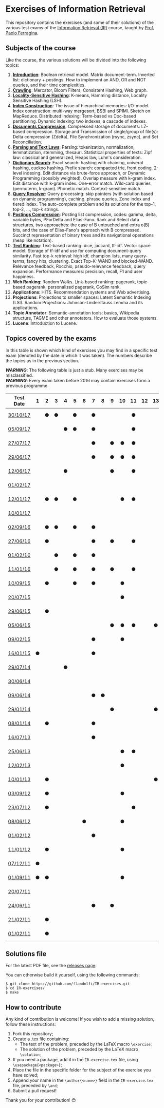 # Exercises of Information Retrieval #

This repository contains the exercises (and some of their solutions) of the
various test exams of the [Information Retrieval
(IR)](http://didawiki.cli.di.unipi.it/doku.php/magistraleinformatica/ir/start)
course, taught by [Prof. Paolo Ferragina](http://www.di.unipi.it/~ferragin/).

## Subjects of the course ##

Like the course, the various solutions will be divided into the following topics:

  1. [**Introduction**](https://github.com/flandolfi/IR-exercises/tree/master/01_introduction):
  Boolean retrieval model. Matrix document-term. Inverted list: dictionary +
  postings. How to implement an AND, OR and NOT queries, and their time
  complexities.
  2. [**Crawling**](https://github.com/flandolfi/IR-exercises/tree/master/02_crawling):
  Mercator, Bloom Filters, Consistent Hashing, Web graph.
  3. [**Locality-Sensitive Hashing**](https://github.com/flandolfi/IR-exercises/tree/master/03_lsh):
  K-means, Hamming distance, Locality Sensitive Hashing (LSH).
  4. [**Index Construction**](https://github.com/flandolfi/IR-exercises/tree/master/04_construction):
  The issue of hierarchical memories: I/O-model. Index construction: multi-way
  mergesort, BSBI and SPIMI. Sketch on MapReduce. Distributed indexing:
  Term-based vs Doc-based partitioning. Dynamic indexing: two indexes, a
  cascade of indexes.
  5. [**Documents Compression**](https://github.com/flandolfi/IR-exercises/tree/master/05_doc_compression):
  Compressed storage of documents: LZ-based compression. Storage and
  Transmission of single/group of file(s): Delta compression (Zdelta), File
  Synchronization (rsync, zsync), and Set Reconciliation.
  6. [**Parsing and Text Laws**](https://github.com/flandolfi/IR-exercises/tree/master/06_parsing):
  Parsing: tokenization, normalization, lemmatization, stemming, thesauri.
  Statistical properties of texts: Zipf law: classical and generalized, Heaps
  law, Luhn's consideration.
  7. [**Dictionary Search**](https://github.com/flandolfi/IR-exercises/tree/master/07_dict_search):
  Exact search: hashing with chaining, univeral hashing, cuckoo hashing. Prefix
  search: compacted trie, front coding, 2-level indexing. Edit distance via
  brute-force approach, or Dynamic Programming (possibly weighted). Overlap
  measure with k-gram index. Edit distance with k-gram index. One-error match.
  Wild-card queries (permuterm, k-gram). Phonetic match. Context-sensitive
  match.
  8. [**Query Resolver**](https://github.com/flandolfi/IR-exercises/tree/master/08_query_resolver):
  Query processing: skip pointers (with solution based on dynamic programming),
  caching, phrase queries. Zone index and tiered index. The auto-complete
  problem and its solutions for the top-1, top-2, ..., top-k strings.
  9. [**Postings Compression**](https://github.com/flandolfi/IR-exercises/tree/master/09_posting_compression):
  Posting list compression, codes: gamma, delta, variable bytes, PForDelta and
  Elias-Fano. Rank and Select data structures, two approaches: the case of B
  untouched and extra o(B) bits, and the case of Elias-Fano's approach with B
  compressed. Succinct representation of binary trees and its navigational
  operations (heap like notation).
  10. [**Text Ranking**](https://github.com/flandolfi/IR-exercises/tree/master/10_text_ranking):
  Text-based ranking: dice, jaccard, tf-idf. Vector space model. Storage of
  tf-idf and use for computing document-query similarity. Fast top-k retrieval:
  high idf, champion lists, many query-terms, fancy hits, clustering. Exact
  Top-K: WAND and blocked-WAND. Relevance feedback, Rocchio, pseudo-relevance
  feedback, query expansion. Performance measures: precision, recall, F1 and
  user happiness.
  11. **Web Ranking**: Random Walks. Link-based ranking: pagerank, topic-based
  pagerank, personalized pagerank, CoSim rank.
  12. **Applications**: HITS. Recommendation systems and Web advertising.
  13. **Projections**: Projections to smaller spaces: Latent Semantic Indexing
  (LSI). Random Projections: Johnson-Linderstauss Lemma and its applications.
  14. **Topic Annotator**: Semantic-annotation tools: basics, Wikipedia
  structure, TAGME and other annotators. How to evaluate those systems.
  15. **Lucene**: Introduction to Lucene.

## Topics covered by the exams ##

In this table is shown which kind of exercises you may find in a specific test
exam (denoted by the date in which it was taken). The numbers describe the
topics as in the previous section.

***WARNING***: The following table is just a stub. Many exercises may be
misclassified.   
***WARNING***: Every exam taken before 2016 may contain exercises form a
previous programme.

| Test Date                                                                                                  | 1 | 2 | 3 | 4 | 5 | 6 | 7 | 8 | 9 | 10| 11| 12| 13| 14| 15| Status                                                        |
|:----------------------------------------------------------------------------------------------------------:|:-:|:-:|:-:|:-:|:-:|:-:|:-:|:-:|:-:|:-:|:-:|:-:|:-:|:-:|:-:|:-------------------------------------------------------------:|
| [30/10/17](http://didawiki.di.unipi.it/lib/exe/fetch.php/magistraleinformatica/ir/ir17/ir171030.docx)      |   | ● | ● |   | ● |   | ● |   |   |   | ● |   |   |   |   |![Status](https://img.shields.io/badge/Solved-5%2F6-green.svg) |
| [05/09/17](http://didawiki.di.unipi.it/lib/exe/fetch.php/magistraleinformatica/ir/ir16/ir170905.docx)      |   |   |   | ● | ● |   | ● |   |   |   | ● |   |   |   |   |![Status](https://img.shields.io/badge/Solved-1%2F4-red.svg)   |
| [27/07/17](http://didawiki.di.unipi.it/lib/exe/fetch.php/magistraleinformatica/ir/ir16/ir170727.docx)      |   |   |   |   |   |   | ● |   | ● | ● | ● |   |   |   | ● |![Status](https://img.shields.io/badge/Solved-1%2F6-red.svg)   |
| [29/06/17](http://didawiki.di.unipi.it/lib/exe/fetch.php/magistraleinformatica/ir/ir16/ir170629.docx)      |   |   |   |   |   |   | ● |   | ● | ● | ● |   |   |   | ● |![Status](https://img.shields.io/badge/Solved-0%2F5-red.svg)   |
| [12/06/17](http://didawiki.di.unipi.it/lib/exe/fetch.php/magistraleinformatica/ir/ir16/ir170612.docx)      |   |   |   | ● |   |   |   |   | ● |   | ● |   |   | ● | ● |![Status](https://img.shields.io/badge/Solved-0%2F5-red.svg)   |
| [01/02/17](http://didawiki.di.unipi.it/lib/exe/fetch.php/magistraleinformatica/ir/ir16/ir170201_lab.docx)  |   |   |   |   |   |   |   |   |   |   |   |   |   |   | ● |![Status](https://img.shields.io/badge/Solved-0%2F2-red.svg)   |
| [12/01/17](http://didawiki.di.unipi.it/lib/exe/fetch.php/magistraleinformatica/ir/ir16/ir170112.docx)      |   | ● | ● |   | ● |   |   |   |   | ● | ● |   |   |   |   |![Status](https://img.shields.io/badge/Solved-0%2F6-red.svg)   |
| [10/01/17](http://didawiki.di.unipi.it/lib/exe/fetch.php/magistraleinformatica/ir/ir16/ir170110_lab.docx)  |   |   |   |   |   |   |   |   |   |   |   |   |   |   | ● |![Status](https://img.shields.io/badge/Solved-0%2F2-red.svg)   |
| [02/09/16](http://didawiki.di.unipi.it/lib/exe/fetch.php/magistraleinformatica/ir/ir15/ir160902.docx)      |   | ● | ● |   | ● |   | ● |   |   |   |   |   |   |   |   |![Status](https://img.shields.io/badge/Solved-2%2F5-yellow.svg)|
| [27/06/16](http://didawiki.di.unipi.it/lib/exe/fetch.php/magistraleinformatica/ir/ir15/ir160627.docx)      |   | ● |   |   |   |   | ● |   | ● |   | ● |   |   |   |   |![Status](https://img.shields.io/badge/Solved-1%2F4-red.svg)   |
| [01/02/16](http://didawiki.di.unipi.it/lib/exe/fetch.php/magistraleinformatica/ir/ir15/ir160201.docx)      |   |   | ● |   | ● |   | ● |   |   |   |   |   |   | ● |   |![Status](https://img.shields.io/badge/Solved-1%2F6-red.svg)   |
| [11/01/16](http://didawiki.di.unipi.it/lib/exe/fetch.php/magistraleinformatica/ir/ir15/ir160111.docx)      |   |   | ● |   | ● |   | ● |   | ● |   | ● |   |   | ● |   |![Status](https://img.shields.io/badge/Solved-2%2F6-yellow.svg)|
| [10/09/15](http://didawiki.di.unipi.it/lib/exe/fetch.php/magistraleinformatica/ir/ir14/ir150910.docx)      |   | ● |   |   | ● |   | ● |   |   | ● |   |   |   |   |   |![Status](https://img.shields.io/badge/Solved-0%2F6-red.svg)   |
| [20/07/15](http://didawiki.di.unipi.it/lib/exe/fetch.php/magistraleinformatica/ir/ir14/ir150720.docx)      |   |   |   |   |   |   |   |   |   | ● |   |   |   |   |   |![Status](https://img.shields.io/badge/Solved-0%2F5-red.svg)   |
| [29/06/15](http://didawiki.di.unipi.it/lib/exe/fetch.php/magistraleinformatica/ir/ir14/ir150629.docx)      |   | ● |   |   |   |   |   |   |   |   |   |   |   | ● |   |![Status](https://img.shields.io/badge/Solved-0%2F4-red.svg)   |
| [05/06/15](http://didawiki.di.unipi.it/lib/exe/fetch.php/magistraleinformatica/ir/ir14/ir150605.docx)      |   |   |   |   |   |   |   |   | ● | ● | ● |   | ● |   |   |![Status](https://img.shields.io/badge/Solved-0%2F5-red.svg)   |
| [09/02/15](http://didawiki.di.unipi.it/lib/exe/fetch.php/magistraleinformatica/ir/ir14/ir150209.docx)      |   |   |   |   |   |   | ● |   |   | ● |   |   |   |   |   |![Status](https://img.shields.io/badge/Solved-0%2F4-red.svg)   |
| [16/01/15](http://didawiki.di.unipi.it/lib/exe/fetch.php/magistraleinformatica/ir/ir14/ir150116.docx)      | ● |   |   |   |   |   | ● |   |   |   |   |   |   |   |   |![Status](https://img.shields.io/badge/Solved-0%2F5-red.svg)   |
| [29/07/14](http://didawiki.di.unipi.it/lib/exe/fetch.php/magistraleinformatica/ir/ir13/ir140729.docx)      |   |   |   | ● |   |   |   |   |   |   |   |   |   |   |   |![Status](https://img.shields.io/badge/Solved-0%2F4-red.svg)   |
| [30/06/14](http://didawiki.di.unipi.it/lib/exe/fetch.php/magistraleinformatica/ir/ir13/ir140630.docx)      |   |   |   |   |   |   |   |   |   |   |   |   |   |   |   |![Status](https://img.shields.io/badge/Solved-0%2F4-red.svg)   |
| [09/06/14](http://didawiki.di.unipi.it/lib/exe/fetch.php/magistraleinformatica/ir/ir13/ir140609.docx)      |   |   |   |   |   |   | ● | ● |   |   |   |   |   |   |   |![Status](https://img.shields.io/badge/Solved-0%2F5-red.svg)   |
| [29/01/14](http://didawiki.di.unipi.it/lib/exe/fetch.php/magistraleinformatica/ir/ir13/ir140129.docx)      |   |   |   |   |   |   |   |   | ● |   |   |   | ● |   |   |![Status](https://img.shields.io/badge/Solved-0%2F6-red.svg)   |
| [08/01/14](http://didawiki.di.unipi.it/lib/exe/fetch.php/magistraleinformatica/ir/ir13/ir140108.docx)      |   | ● |   |   |   |   | ● |   |   |   |   |   |   |   |   |![Status](https://img.shields.io/badge/Solved-2%2F6-yellow.svg)|
| [16/07/13](http://didawiki.di.unipi.it/lib/exe/fetch.php/magistraleinformatica/ir/ir12/ir130716.docx)      |   |   |   |   |   |   | ● |   |   |   |   |   |   |   |   |![Status](https://img.shields.io/badge/Solved-0%2F6-red.svg)   |
| [25/06/13](http://didawiki.di.unipi.it/lib/exe/fetch.php/magistraleinformatica/ir/ir12/ir130625.docx)      |   |   |   |   |   |   |   |   |   | ● | ● |   |   |   |   |![Status](https://img.shields.io/badge/Solved-0%2F5-red.svg)   |
| [12/02/13](http://didawiki.di.unipi.it/lib/exe/fetch.php/magistraleinformatica/ir/ir12/ir130212.docx)      |   |   |   |   |   |   |   |   |   | ● |   |   |   |   |   |![Status](https://img.shields.io/badge/Solved-0%2F6-red.svg)   |
| [10/01/13](http://didawiki.di.unipi.it/lib/exe/fetch.php/magistraleinformatica/ir/ir12/ir130110.docx)      |   | ● |   |   |   |   |   |   |   |   |   |   | ● |   |   |![Status](https://img.shields.io/badge/Solved-0%2F6-red.svg)   |
| [03/09/12](http://didawiki.di.unipi.it/lib/exe/fetch.php/magistraleinformatica/ir/ir11/ir120903.doc)       |   | ● |   |   |   |   |   |   |   | ● |   |   |   |   |   |![Status](https://img.shields.io/badge/Solved-0%2F4-red.svg)   |
| [23/07/12](http://didawiki.di.unipi.it/lib/exe/fetch.php/magistraleinformatica/ir/ir11/ir120723.doc)       |   | ● |   |   |   |   |   |   |   |   | ● |   |   |   |   |![Status](https://img.shields.io/badge/Solved-0%2F4-red.svg)   |
| [08/06/12](http://didawiki.di.unipi.it/lib/exe/fetch.php/magistraleinformatica/ir/ir11/ir120608.doc)       |   |   |   |   |   | ● |   |   |   | ● |   |   |   |   |   |![Status](https://img.shields.io/badge/Solved-0%2F5-red.svg)   |
| [01/02/12](http://didawiki.di.unipi.it/lib/exe/fetch.php/magistraleinformatica/ir/ir11/ir120201.doc)       |   |   |   |   |   |   | ● |   |   |   |   |   |   |   |   |![Status](https://img.shields.io/badge/Solved-0%2F5-red.svg)   |
| [11/01/12](http://didawiki.di.unipi.it/lib/exe/fetch.php/magistraleinformatica/ir/ir11/ir120111.doc)       |   | ● |   |   |   |   |   |   |   | ● |   |   |   |   |   |![Status](https://img.shields.io/badge/Solved-1%2F3-yellow.svg)|
| [07/12/11](http://didawiki.di.unipi.it/lib/exe/fetch.php/magistraleinformatica/ir/ir11/ir111207.doc)       | ● |   |   |   |   |   |   |   |   |   |   |   |   |   |   |![Status](https://img.shields.io/badge/Solved-1%2F4-red.svg)   |
| [01/09/11](http://didawiki.di.unipi.it/lib/exe/fetch.php/magistraleinformatica/ir/ir10/ir110901.doc)       | ● | ● |   |   |   |   |   |   |   | ● |   |   |   |   |   |![Status](https://img.shields.io/badge/Solved-0%2F6-red.svg)   |
| [20/07/11](http://didawiki.di.unipi.it/lib/exe/fetch.php/magistraleinformatica/ir/ir10/ir110720.doc)       |   |   |   |   |   |   |   |   |   |   |   |   |   |   |   |![Status](https://img.shields.io/badge/Solved-0%2F6-red.svg)   |
| [24/06/11](http://didawiki.di.unipi.it/lib/exe/fetch.php/magistraleinformatica/ir/ir10/ir110624.doc)       |   |   |   |   |   |   | ● |   | ● |   |   |   |   |   |   |![Status](https://img.shields.io/badge/Solved-0%2F6-red.svg)   |
| [21/02/11](http://didawiki.di.unipi.it/lib/exe/fetch.php/magistraleinformatica/ir/ir10/ir110221.doc)       |   | ● |   |   |   |   |   |   |   |   |   |   |   |   |   |![Status](https://img.shields.io/badge/Solved-0%2F4-red.svg)   |
| [01/02/11](http://didawiki.di.unipi.it/lib/exe/fetch.php/magistraleinformatica/ir/ir10/ir110201.doc)       |   | ● |   |   |   |   |   |   |   |   |   |   |   |   |   |![Status](https://img.shields.io/badge/Solved-0%2F4-red.svg)   |

## Solutions file ##

For the latest PDF file, see the [releases
page](https://github.com/flandolfi/IR-exercises/releases).

You can otherwise build it yourself, using the following commands:

    $ git clone https://github.com/flandolfi/IR-exercises.git
    $ cd IR-exercises/
    $ make

## How to contribute ##

Any kind of contribution is welcome! If you wish to add a missing solution,
follow these instructions:

  1. Fork this repository;
  2. Create a .tex file containing:
      - The text of the problem, preceded by the LaTeX macro `\exercise`;
      - The solution of the problem, preceded by the LaTeX macro `\solution`;
  3. If you need a package, add it in the `IR-exercise.tex` file, using
  `\usepackage{<package>}`;
  4. Place the file in the specific folder for the subject of the exercise you
  have solved;
  5. Append your name in the `\author{<name>}` field in the `IR-exercise.tex`
  file, preceded by `\and`;
  6. Submit a pull request!

Thank you for your contribution! :blush:
